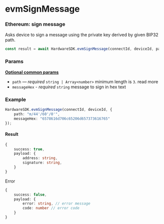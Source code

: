 # evmSignMessage

### Ethereum: sign message

Asks device to sign a message using the private key derived by given BIP32 path.

```typescript
const result = await HardwareSDK.evmSignMessage(connectId, deviceId, params);
```

### Params

****[**Optional common params**](../common-params.md)****

* `path` — _required_ `string | Array<number>` minimum length is `3`. read more
* `messageHex` - _required_ `string` message to sign in hex text

### Example

```typescript
HardwareSDK.evmSignMessage(connectId, deviceId, {
    path: "m/44'/60'/0'",
    messageHex: "6578616d706c65206d657373616765"
});
```

#### Result

```typescript
{
    success: true,
    payload: {
        address: string,
        signature: string,
    }
}
```

Error

```typescript
{
    success: false,
    payload: {
        error: string, // error message
        code: number // error code
    }
}
```
